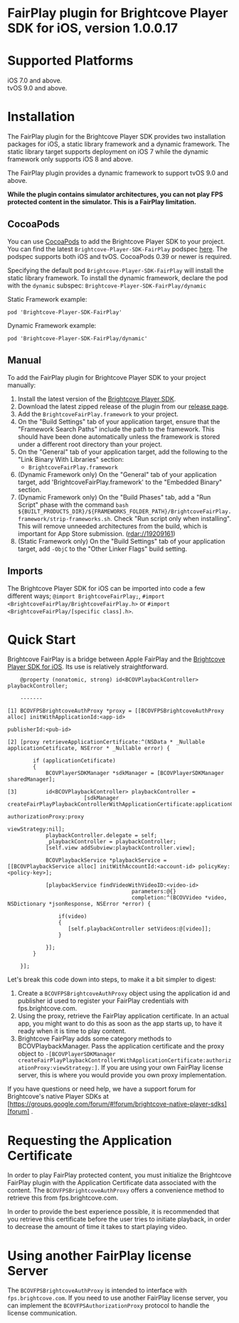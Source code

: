 # FairPlay plugin for Brightcove Player SDK for iOS, version 1.0.0.17

Supported Platforms
===================

iOS 7.0 and above.  
tvOS 9.0 and above.

Installation
============
The FairPlay plugin for the Brightcove Player SDK provides two installation packages for iOS, a static library framework and a dynamic framework. The static library target supports deployment on iOS 7 while the dynamic framework only supports iOS 8 and above.

The FairPlay plugin provides a dynamic framework to support tvOS 9.0 and above.

**While the plugin contains simulator architectures, you can not play FPS protected content in the simulator. This is a FairPlay limitation.**

CocoaPods
--------------

You can use [CocoaPods][cocoapods] to add the Brightcove Player SDK to your project. You can find the latest `Brightcove-Player-SDK-FairPlay` podspec [here][podspecs]. The podspec supports both iOS and tvOS. CocoaPods 0.39 or newer is required.

Specifying the default pod `Brightcove-Player-SDK-FairPlay` will install the static library framework. To install the dynamic framework, declare the pod with the `dynamic` subspec: `Brightcove-Player-SDK-FairPlay/dynamic`

Static Framework example:

    pod 'Brightcove-Player-SDK-FairPlay'
    
Dynamic Framework example:

    pod 'Brightcove-Player-SDK-FairPlay/dynamic'    

Manual
--------------

To add the FairPlay plugin for Brightcove Player SDK to your project manually:

1. Install the latest version of the [Brightcove Player SDK][bcovsdk].
2. Download the latest zipped release of the plugin from our [release page][release].
3. Add the `BrightcoveFairPlay.framework` to your project.
4. On the "Build Settings" tab of your application target, ensure that the "Framework Search Paths" include the path to the framework. This should have been done automatically unless the framework is stored under a different root directory than your project.
5. On the "General" tab of your application target, add the following to the "Link
    Binary With Libraries" section:
    * `BrightcoveFairPlay.framework`  
6. (Dynamic Framework only) On the "General" tab of your application target, add 'BrightcoveFairPlay.framework' to the "Embedded Binary" section.
7. (Dynamic Framework only) On the "Build Phases" tab, add a "Run Script" phase with the command `bash ${BUILT_PRODUCTS_DIR}/${FRAMEWORKS_FOLDER_PATH}/BrightcoveFairPlay.framework/strip-frameworks.sh`. Check "Run script only when installing". This will remove unneeded architectures from the build, which is important for App Store submission. ([rdar://19209161][19209161])
8. (Static Framework only) On the "Build Settings" tab of your application target, add `-ObjC` to the "Other Linker Flags" build setting.

Imports
--------------
The Brightcove Player SDK for iOS can be imported into code a few different ways; `@import BrightcoveFairPlay;`, `#import <BrightcoveFairPlay/BrightcoveFairPlay.h>` or `#import <BrightcoveFairPlay/[specific class].h>`.
    
[cocoapods]: http://cocoapods.org
[podspecs]: https://github.com/CocoaPods/Specs/tree/master/Specs/Brightcove-Player-SDK-FairPlay
[release]: https://github.com/brightcove/brightcove-player-sdk-ios-fairplay/releases
[19209161]: https://openradar.appspot.com/19209161

Quick Start
===========
Brightcove FairPlay is a bridge between Apple FairPlay and the [Brightcove Player SDK for iOS][bcovsdk]. Its use is relatively straightforward.

	    @property (nonatomic, strong) id<BCOVPlaybackController> playbackController;
	
	    -------
	
	[1] BCOVFPSBrightcoveAuthProxy *proxy = [[BCOVFPSBrightcoveAuthProxy alloc] initWithApplicationId:<app-id>
	                                                                                      publisherId:<pub-id>
	    
	[2] [proxy retrieveApplicationCertificate:^(NSData * _Nullable applicationCetificate, NSError * _Nullable error) {
	    
	        if (applicationCetificate)
	        {
	            BCOVPlayerSDKManager *sdkManager = [BCOVPlayerSDKManager sharedManager];
	            
	[3]         id<BCOVPlaybackController> playbackController =
	                        [sdkManager createFairPlayPlaybackControllerWithApplicationCertificate:applicationCetificate
	                                                                            authorizationProxy:proxy
	                                                                                  viewStrategy:nil];
	            playbackController.delegate = self;
	            _playbackController = playbackController;
	            [self.view addSubview:playbackController.view];
	            
	            BCOVPlaybackService *playbackService = [[BCOVPlaybackService alloc] initWithAccountId:<account-id> policyKey:<policy-key>];
	            
	            [playbackService findVideoWithVideoID:<video-id>
	                                       parameters:@{}
	                                       completion:^(BCOVVideo *video, NSDictionary *jsonResponse, NSError *error) {
	                
	                if(video)
	                {
                       [self.playbackController setVideos:@[video]];
	                }
	                
	            }];
	        }
	    
	    }];
    
Let's break this code down into steps, to make it a bit simpler to digest:

1. Create a `BCOVFPSBrightcoveAuthProxy` object using the application id and publisher id used to register your FairPlay credentials with fps.brightcove.com.
2. Using the proxy, retrieve the FairPlay application certificate. In an actual app, you might want to do this as soon as the app starts up, to have it ready when it is time to play content.
3. Brightcove FairPlay adds some category methods to BCOVPlaybackManager. Pass the application certificate and the proxy object to `-[BCOVPlayerSDKManager createFairPlayPlaybackControllerWithApplicationCertificate:authorizationProxy:viewStrategy:]`. If you are using your own FairPlay license server, this is where you would provide you own proxy implementation.

If you have questions or need help, we have a support forum for Brightcove's native Player SDKs at [https://groups.google.com/forum/#!forum/brightcove-native-player-sdks][forum] .

[bcovsdk]: https://github.com/brightcove/brightcove-player-sdk-ios
[forum]: https://groups.google.com/forum/#!forum/brightcove-native-player-sdks

Requesting the Application Certificate
===========
In order to play FairPlay protected content, you must initialize the Brightcove FairPlay plugin with the Application Certificate data associated with the content. The `BCOVFPSBrightcoveAuthProxy` offers a convenience method to retrieve this from fps.brightcove.com.

In order to provide the best experience possible, it is recommended that you retrieve this certificate before the user tries to initiate playback, in order to decrease the amount of time it takes to start playing video. 

Using another FairPlay license Server
===========
The `BCOVFPSBrightcoveAuthProxy` is intended to interface with `fps.brightcove.com`. If you need to use another FairPlay license server, you can implement the `BCOVFPSAuthorizationProxy` protocol to handle the license communication.
